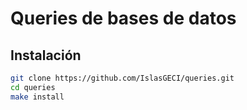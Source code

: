 # Queries de bases de datos
## Instalación

```bash
git clone https://github.com/IslasGECI/queries.git
cd queries
make install
```
